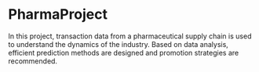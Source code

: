 # PharmaProject

In this project, transaction data from a pharmaceutical supply chain is used to understand the dynamics of the industry. Based on data analysis, efficient prediction methods are designed and promotion strategies are recommended.

